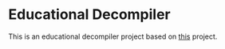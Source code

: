 Educational Decompiler
======================

This is an educational decompiler project based on [this](https://github.com/conmarap/execfile) project.
